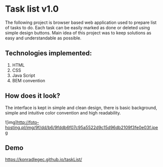 # Task list v1.0

The following project is browser based web application used to prepare list of tasks to do. Each task can be easily marked as done or deleted using simple design buttons.
Main idea of this project was to keep solutions as easy and understandable as possible.

## Technologies implemented:
1. HTML
2. CSS
3. Java Script
4. BEM convention

## How does it look?

The interface is kept in simple and clean design, there is basic background, simple and intuitive color convention and high readability.

![img]http://foto-hosting.pl/img/9f/dd/b6/9fddb6f07c95a5522d9c15d96db2109f3fe0e03f.jpeg

## Demo
https://konradlegec.github.io/taskList/
